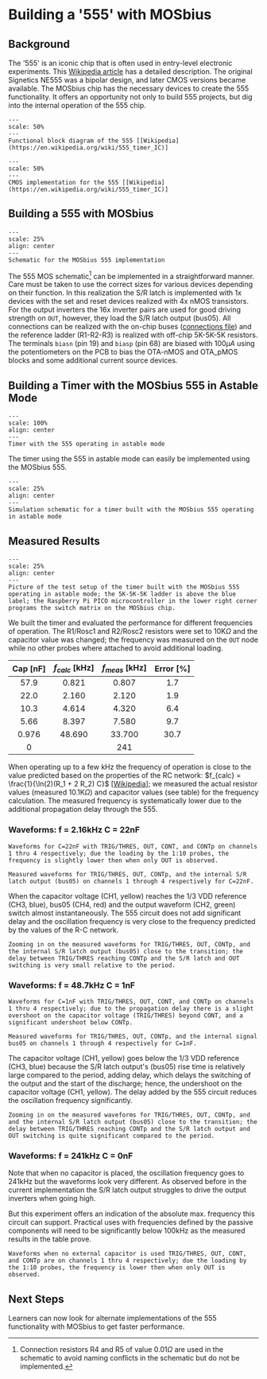 # Building a '555' with MOSbius

## Background
The '555' is an iconic chip that is often used in entry-level electronic experiments. This [Wikipedia article](https://en.wikipedia.org/wiki/555_timer_IC) has a detailed description. The original Signetics NE555 was a bipolar design, and later CMOS versions became available. The MOSbius chip has the necessary devices to create the 555 functionality. It offers an opportunity not only to build 555 projects, but dig into the internal operation of the 555 chip. 

```{figure} img/NE555_Block_Diagram.png
---
scale: 50%
---
Functional block diagram of the 555 [[Wikipedia](https://en.wikipedia.org/wiki/555_timer_IC)]
```

```{figure} img/MOS_555_from_wikipedia.jpg
---
scale: 50%
---
CMOS implementation for the 555 [[Wikipedia](https://en.wikipedia.org/wiki/555_timer_IC)]
```

## Building a 555 with MOSbius

```{figure} img/MOSbius_555_v1_schematic.png
---
scale: 25%
align: center
---
Schematic for the MOSbius 555 implementation
```

The 555 MOS schematic[^1] can be implemented in a straightforward manner. Care must be taken to use the correct sizes for various devices depending on their function. In this realization the S/R latch is implemented with 1x devices with the set and reset devices realized with 4x nMOS transistors. For the output inverters the 16x inverter pairs are used for good driving strength on `OUT`, however, they load the S/R latch output (bus05). All connections can be realized with the on-chip buses ([connections file](img/MOSbius_555_v1.json)) and the reference ladder (R1-R2-R3) is realized with off-chip 5K-5K-5K resistors. The terminals `biasn` (pin 19) and `biasp` (pin 68) are biased with 100$\mu A$ using the potentiometers on the PCB to bias the OTA-nMOS and OTA_pMOS blocks and some additional current source devices. 

## Building a Timer with the MOSbius 555 in Astable Mode

```{figure} img/555_Astable_Diagram.png
---
scale: 100%
align: center
---
Timer with the 555 operating in astable mode
```
The timer using the 555 in astable mode can easily be implemented using the MOSbius 555. 

```{figure} img/MOSbius_555_v1_relaxation_osc_TB_schematic.png
---
scale: 25%
align: center
---
Simulation schematic for a timer built with the MOSbius 555 operating in astable mode
```

## Measured Results

```{figure} img/MOSbius_555.jpeg
---
scale: 25%
align: center
---
Picture of the test setup of the timer built with the MOSbius 555 operating in astable mode; the 5K-5K-5K ladder is above the blue label; the Raspberry Pi PICO microcontroller in the lower right corner programs the switch matrix on the MOSbius chip.
```

We built the timer and evaluated the performance for different frequencies of operation. The R1/Rosc1 and R2/Rosc2 resistors were set to 10K$\Omega$  and the capacitor value was changed; the frequency was measured on the `OUT` node while no other probes where attached to avoid additional loading. 


| Cap [nF] | $f_{calc}$ [kHz] | $f_{meas}$ [kHz] | Error [%] |
|:--------:|:----------------:|:----------------:|:---------:|
| 57.9   | 0.821            | 0.807            | 1.7     |
| 22.0   | 2.160            | 2.120            | 1.9     |
| 10.3   | 4.614            | 4.320            | 6.4     |
| 5.66    | 8.397            | 7.580            | 9.7     |
| 0.976    | 48.690           | 33.700           | 30.7   |
| 0        |                  | 241              |           |

When operating up to a few kHz the frequency of operation is close to the value predicted based on the properties of the RC network: $f_{calc} = \frac{1}{\ln(2)(R_1 + 2 R_2) C}$ [[Wikipedia](https://en.wikipedia.org/wiki/555_timer_IC)]; we measured the actual resistor values (measured 10.1K$\Omega$) and capacitor values (see table) for the frequency calculation. The measured frequency is systematically lower due to the additional propagation delay through the 555. 

### Waveforms: f = 2.16kHz C = 22nF

```{figure} img/scope_screenshot_22nF.bmp
Waveforms for C=22nF with TRIG/THRES, OUT, CONT, and CONTp on channels 1 thru 4 respectively; due the loading by the 1:10 probes, the frequency is slightly lower then when only OUT is observed. 
```

```{figure} img/scope_screenshot_out_bus05_22nF.bmp
Measured waveforms for TRIG/THRES, OUT, CONTp, and the internal S/R latch output (bus05) on channels 1 through 4 respectively for C=22nF.
```

When the capacitor voltage (CH1, yellow) reaches the 1/3 VDD reference (CH3, blue), bus05 (CH4, red) and the output waveform (CH2, green) switch almost instantaneously. The 555 circuit does not add significant delay and the oscillation frequency is very close to the frequency predicted by the values of the R-C network.

```{figure} img/scope_screenshot_out_bus05_zoom_22nF.bmp
Zooming in on the measured waveforms for TRIG/THRES, OUT, CONTp, and the internal S/R latch output (bus05) close to the transition; the delay between TRIG/THRES reaching CONTp and the S/R latch and OUT switching is very small relative to the period.
```

### Waveforms: f = 48.7kHz C = 1nF

```{figure} img/scope_screenshot_1nF.bmp
Waveforms for C=1nF with TRIG/THRES, OUT, CONT, and CONTp on channels 1 thru 4 respectively; due to the propagation delay there is a slight overshoot on the capacitor voltage (TRIG/THRES) beyond CONT, and a significant undershoot below CONTp. 
```

```{figure} img/scope_screenshot_out_bus05_1nF.bmp
Measured waveforms for TRIG/THRES, OUT, CONTp, and the internal signal bus05 on channels 1 through 4 respectively for C=1nF.
```

The capacitor voltage (CH1, yellow) goes below the 1/3 VDD reference (CH3, blue) because the S/R latch output's (bus05) rise time is relatively large compared to the period, adding delay, which delays the switching of the output and the start of the discharge; hence, the undershoot on the capacitor voltage (CH1, yellow). The delay added by the 555 circuit reduces the oscillation frequency significantly. 


```{figure} img/scope_screenshot_out_bus05_zoom_1nF.bmp
Zooming in on the measured waveforms for TRIG/THRES, OUT, CONTp, and and the internal S/R latch output (bus05) close to the transition; the delay between TRIG/THRES reaching CONTp and the S/R latch output and OUT switching is quite significant compared to the period.
```

### Waveforms: f = 241kHz C = 0nF

Note that when no capacitor is placed, the oscillation frequency goes to 241kHz but the waveforms look very different. As observed before in the current implementation the S/R latch output struggles to drive the output inverters when going high.

But this experiment offers an indication of the absolute max. frequency this circuit can support. Practical uses with frequencies defined by the passive components will need to be significantly below 100kHz as the measured results in the table prove. 

```{figure} img/scope_screenshot_0F.bmp
Waveforms when no external capacitor is used TRIG/THRES, OUT, CONT, and CONTp are on channels 1 thru 4 respectively; due the loading by the 1:10 probes, the frequency is lower then when only OUT is observed. 
```

## Next Steps

Learners can now look for alternate implementations of the 555 functionality with MOSbius to get faster performance. 

[^1]: Connection resistors R4 and R5 of value 0.01$\Omega$ are used in the schematic to avoid naming conflicts in the schematic but do not be implemented. 